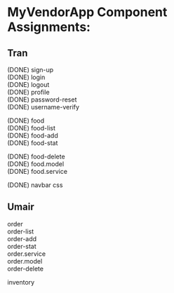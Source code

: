MyVendorApp Component Assignments:
==================================


Tran
----
(DONE) sign-up <br />
(DONE) login <br />
(DONE) logout <br />
(DONE) profile <br />
(DONE) password-reset <br />
(DONE) username-verify <br />

(DONE) food <br />
(DONE) food-list <br />
(DONE) food-add <br />
(DONE) food-stat <br />

(DONE) food-delete <br />
(DONE) food.model <br />
(DONE) food.service <br />

(DONE) navbar css <br />


Umair
-----
order <br />
order-list <br />
order-add <br />
order-stat <br />
order.service <br />
order.model <br />
order-delete <br />

inventory

